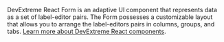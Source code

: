 DevExtreme React Form is an adaptive UI component that represents data as a set of label-editor pairs. The Form possesses a customizable layout that allows you to arrange the label-editors pairs in columns, groups, and tabs. [Learn more about DevExtreme React components](/Documentation/Guide/React_Components/DevExtreme_React_Components/).
